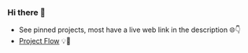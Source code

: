 ### Hi there 👋

- See pinned projects, most have a live web link in the description 🌐👇
- [Project Flow](https://github.com/users/billycougz/projects/3/views/1) 💡🚀

<!--
**billycougz/billycougz** is a ✨ _special_ ✨ repository because its `README.md` (this file) appears on your GitHub profile.

Here are some ideas to get you started:

- 🔭 I’m currently working on ...
- 🌱 I’m currently learning ...
- 👯 I’m looking to collaborate on ...
- 🤔 I’m looking for help with ...
- 💬 Ask me about ...
- 📫 How to reach me: ...
- 😄 Pronouns: ...
- ⚡ Fun fact: ...
-->
